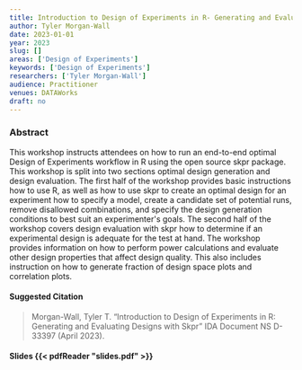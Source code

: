 ```yaml
---
title: Introduction to Design of Experiments in R- Generating and Evaluating Designs with Skpr
author: Tyler Morgan-Wall
date: 2023-01-01
year: 2023
slug: []
areas: ['Design of Experiments']
keywords: ['Design of Experiments']
researchers: ['Tyler Morgan-Wall']
audience: Practitioner
venues: DATAWorks
draft: no
---
```




### Abstract
This workshop instructs attendees on how to run an end-to-end optimal Design of Experiments workflow in R using the open source skpr package. This workshop is split into two sections  optimal design generation and design evaluation. The first half of the workshop provides basic instructions how to use R, as well as how to use skpr to create an optimal design for an experiment  how to specify a model, create a candidate set of potential runs, remove disallowed combinations, and specify the design generation conditions to best suit an experimenter's goals.  The second half of the workshop covers design evaluation with skpr  how to determine if an experimental design is adequate for the test at hand. The workshop provides information on how to perform power calculations and evaluate other design properties that affect design quality. This also includes instruction on how to generate fraction of design space plots and correlation plots.

#### Suggested Citation
> Morgan-Wall, Tyler T. “Introduction to Design of Experiments in R: Generating and Evaluating Designs with Skpr” IDA Document NS D-33397 (April 2023).

#### Slides {{< pdfReader "slides.pdf" >}}




